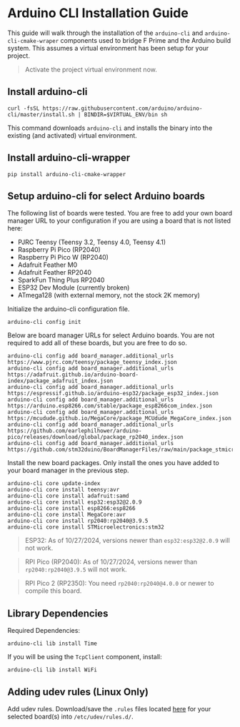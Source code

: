 # Arduino CLI Installation Guide

This guide will walk through the installation of the `arduino-cli` and `arduino-cli-cmake-wraper` components used to bridge F Prime and the Arduino build system. This assumes a virtual environment has been setup for your project.

> Activate the project virtual environment now.

## Install arduino-cli
```shell
curl -fsSL https://raw.githubusercontent.com/arduino/arduino-cli/master/install.sh | BINDIR=$VIRTUAL_ENV/bin sh
```

This command downloads `arduino-cli` and installs the binary into the existing (and activated) virtual environment.

## Install arduino-cli-wrapper
```shell
pip install arduino-cli-cmake-wrapper
```

## Setup arduino-cli for select Arduino boards

The following list of boards were tested. You are free to add your own board manager URL to your configuration if you are using a board that is not listed here:
  - PJRC Teensy (Teensy 3.2, Teensy 4.0, Teensy 4.1)
  - Raspberry Pi Pico (RP2040)
  - Raspberry Pi Pico W (RP2040)
  - Adafruit Feather M0
  - Adafruit Feather RP2040
  - SparkFun Thing Plus RP2040
  - ESP32 Dev Module (currently broken)
  - ATmega128 (with external memory, not the stock 2K memory)

Initialize the arduino-cli configuration file.
```shell
arduino-cli config init
```

Below are board manager URLs for select Arduino boards. You are not required to add all of these boards, but you are free to do so.
```shell
arduino-cli config add board_manager.additional_urls https://www.pjrc.com/teensy/package_teensy_index.json
arduino-cli config add board_manager.additional_urls https://adafruit.github.io/arduino-board-index/package_adafruit_index.json
arduino-cli config add board_manager.additional_urls https://espressif.github.io/arduino-esp32/package_esp32_index.json
arduino-cli config add board_manager.additional_urls https://arduino.esp8266.com/stable/package_esp8266com_index.json
arduino-cli config add board_manager.additional_urls https://mcudude.github.io/MegaCore/package_MCUdude_MegaCore_index.json
arduino-cli config add board_manager.additional_urls https://github.com/earlephilhower/arduino-pico/releases/download/global/package_rp2040_index.json
arduino-cli config add board_manager.additional_urls https://github.com/stm32duino/BoardManagerFiles/raw/main/package_stmicroelectronics_index.json
```

Install the new board packages. Only install the ones you have added to your board manager in the previous step.
```shell
arduino-cli core update-index
arduino-cli core install teensy:avr
arduino-cli core install adafruit:samd
arduino-cli core install esp32:esp32@2.0.9
arduino-cli core install esp8266:esp8266
arduino-cli core install MegaCore:avr
arduino-cli core install rp2040:rp2040@3.9.5
arduino-cli core install STMicroelectronics:stm32
```

> ESP32: As of 10/27/2024, versions newer than `esp32:esp32@2.0.9` will not work.

> RPI Pico (RP2040): As of 10/27/2024, versions newer than `rp2040:rp2040@3.9.5` will not work.

> RPI Pico 2 (RP2350): You need `rp2040:rp2040@4.0.0` or newer to compile this board.

## Library Dependencies
Required Dependencies:
```shell
arduino-cli lib install Time
```

If you will be using the `TcpClient` component, install:
```shell
arduino-cli lib install WiFi
```

## Adding udev rules (Linux Only)
Add udev rules. Download/save the `.rules` files located [here](https://github.com/fprime-community/fprime-tutorial-arduino-blinker/tree/main/docs/rules) for your selected board(s) into `/etc/udev/rules.d/`.

